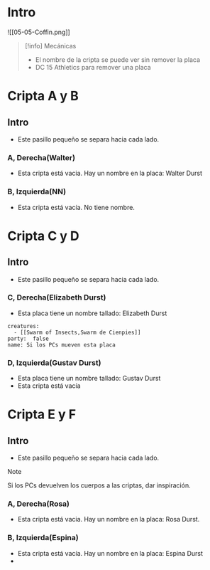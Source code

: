 # Intro
![[05-05-Coffin.png]]

>[!info] Mecánicas
>- El nombre de la cripta se puede ver sin remover la placa
>- DC 15 Athletics para remover una placa
# Cripta A y B
## Intro
- Este pasillo pequeño se separa hacia cada lado.
### A, Derecha(Walter)
- Esta cripta está vacia. Hay un nombre en la placa: Walter Durst
### B, Izquierda(NN)
- Esta cripta está vacía. No tiene nombre.

# Cripta C y D
## Intro
- Este pasillo pequeño se separa hacia cada lado.
### C, Derecha(Elizabeth Durst)
- Esta placa tiene un nombre tallado: Elizabeth Durst
```encounter
creatures:
  - [[Swarm of Insects,Swarm de Cienpies]]
party:  false
name: Si los PCs mueven esta placa
``` 
### D, Izquierda(Gustav Durst)
- Esta placa tiene un nombre tallado: Gustav Durst
- Esta cripta está vacía

# Cripta E y F
## Intro
- Este pasillo pequeño se separa hacia cada lado.
>[!note] 
>Si los PCs devuelven los cuerpos a las criptas, dar inspiración.
### A, Derecha(Rosa)
- Esta cripta está vacia. Hay un nombre en la placa: Rosa Durst.
### B, Izquierda(Espina)
- Esta cripta está vacía. Hay un nombre en la placa: Espina Durst
- 
